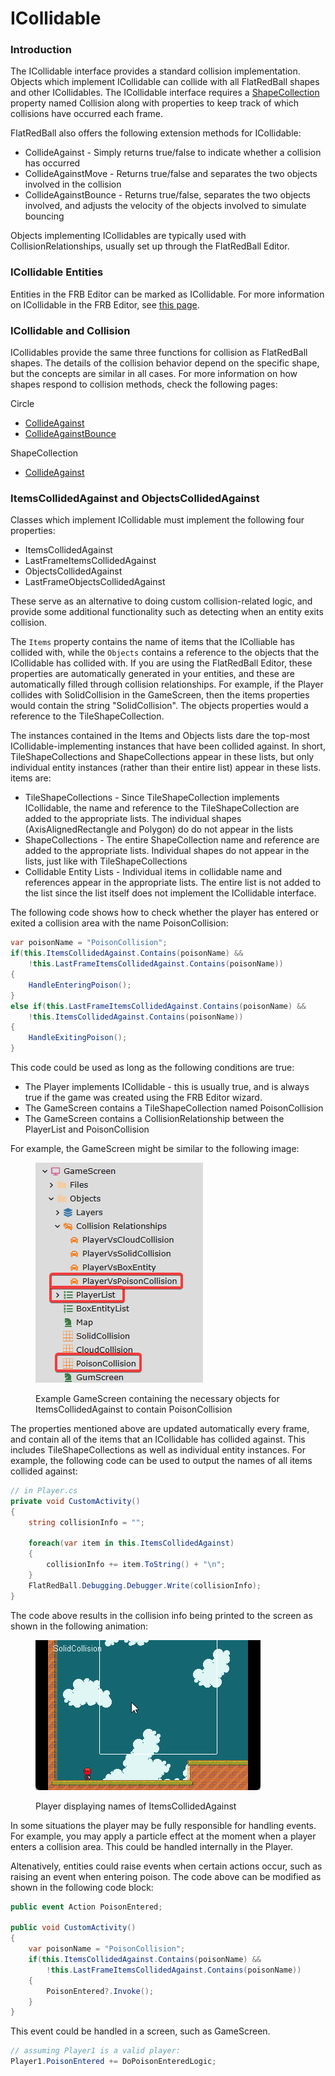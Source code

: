 # ICollidable

### Introduction

The ICollidable interface provides a standard collision implementation. Objects which implement ICollidable can collide with all FlatRedBall shapes and other ICollidables. The ICollidable interface requires a [ShapeCollection](shapecollection/) property named Collision along with properties to keep track of which collisions have occurred each frame.

FlatRedBall also offers the following extension methods for ICollidable:

* CollideAgainst - Simply returns true/false to indicate whether a collision has occurred
* CollideAgainstMove - Returns true/false and separates the two objects involved in the collision
* CollideAgainstBounce - Returns true/false, separates the two objects involved, and adjusts the velocity of the objects involved to simulate bouncing

Objects implementing ICollidables are typically used with CollisionRelationships, usually set up through the FlatRedBall Editor.

### ICollidable Entities

Entities in the FRB Editor can be marked as ICollidable. For more information on ICollidable in the FRB Editor, see [this page](../../../../glue-reference/entities/glue-reference-implements-icollidable.md).

### ICollidable and Collision

ICollidables provide the same three functions for collision as FlatRedBall shapes. The details of the collision behavior depend on the specific shape, but the concepts are similar in all cases. For more information on how shapes respond to collision methods, check the following pages:

Circle

* [CollideAgainst](circle/collideagainst.md)
* [CollideAgainstBounce](circle/collideagainstbounce.md)

ShapeCollection

* [CollideAgainst](shapecollection/collideagainst.md)

### ItemsCollidedAgainst and ObjectsCollidedAgainst

Classes which implement ICollidable must implement the following four properties:

* ItemsCollidedAgainst
* LastFrameItemsCollidedAgainst
* ObjectsCollidedAgainst
* LastFrameObjectsCollidedAgainst

These serve as an alternative to doing custom collision-related logic, and provide some additional functionality such as detecting when an entity exits collision.

The `Items` property contains the name of items that the IColliable has collided with, while the `Objects` contains a reference to the objects that the ICollidable has collided with. If you are using the FlatRedBall Editor, these properties are automatically generated in your entities, and these are automatically filled through collision relationships. For example, if the Player collides with SolidCollision in the GameScreen, then the items properties would contain the string "SolidCollision". The objects properties would a reference to the TileShapeCollection.

The instances contained in the Items and Objects lists dare the top-most ICollidable-implementing instances that have been collided against. In short, TileShapeCollections and ShapeCollections appear in these lists, but only individual entity instances (rather than their entire list) appear in these lists. items are:

* TileShapeCollections - Since TileShapeCollection implements ICollidable, the name and reference to the TileShapeCollection are added to the appropriate lists. The individual shapes (AxisAlignedRectangle and Polygon) do do not appear in the lists
* ShapeCollections - The entire ShapeCollection name and reference are added to the appropriate lists. Individual shapes do not appear in the lists, just like with TileShapeCollections
* Collidable Entity Lists - Individual items in collidable name and references appear in the appropriate lists. The entire list is not added to the list since the list itself does not implement the ICollidable interface.

The following code shows how to check whether the player has entered or exited a collision area with the name PoisonCollision:

```csharp
var poisonName = "PoisonCollision";
if(this.ItemsCollidedAgainst.Contains(poisonName) && 
    !this.LastFrameItemsCollidedAgainst.Contains(poisonName))
{
    HandleEnteringPoison();
}
else if(this.LastFrameItemsCollidedAgainst.Contains(poisonName) && 
    !this.ItemsCollidedAgainst.Contains(poisonName))
{
    HandleExitingPoison();
}
```

This code could be used as long as the following conditions are true:

* The Player implements ICollidable - this is usually true, and is always true if the game was created using the FRB Editor wizard.
* The GameScreen contains a TileShapeCollection named PoisonCollision
* The GameScreen contains a CollisionRelationship between the PlayerList and PoisonCollision

For example, the GameScreen might be similar to the following image:

<figure><img src="../../../../.gitbook/assets/21_05 37 48.png" alt=""><figcaption><p>Example GameScreen containing the necessary objects for ItemsCollidedAgainst to contain PoisonCollision</p></figcaption></figure>

The properties mentioned above are updated automatically every frame, and contain all of the items that an ICollidable has collided against. This includes TileShapeCollections as well as individual entity instances. For example, the following code can be used to output the names of all items collided against:

```csharp
// in Player.cs
private void CustomActivity()
{
    string collisionInfo = "";

    foreach(var item in this.ItemsCollidedAgainst)
    {
        collisionInfo += item.ToString() + "\n";
    }
    FlatRedBall.Debugging.Debugger.Write(collisionInfo);
}
```

The code above results in the collision info being printed to the screen as shown in the following animation:

<figure><img src="../../../../.gitbook/assets/21_05 51 58.gif" alt=""><figcaption><p>Player displaying names of ItemsCollidedAgainst</p></figcaption></figure>

In some situations the player may be fully responsible for handling events. For example, you may apply a particle effect at the moment when a player enters a collision area. This could be handled internally in the Player.

Altenatively, entities could raise events when certain actions occur, such as raising an event when entering poison. The code above can be modified as shown in the following code block:

```csharp
public event Action PoisonEntered;

public void CustomActivity()
{
    var poisonName = "PoisonCollision";
    if(this.ItemsCollidedAgainst.Contains(poisonName) && 
        !this.LastFrameItemsCollidedAgainst.Contains(poisonName))
    {
        PoisonEntered?.Invoke();
    }
}
```

This event could be handled in a screen, such as GameScreen.

```csharp
// assuming Player1 is a valid player:
Player1.PoisonEntered += DoPoisonEnteredLogic;
```
